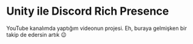 # Unity ile Discord Rich Presence

YouTube kanalımda yaptığım videonun projesi. Eh, buraya gelmişken bir takip de edersin artık 😉
